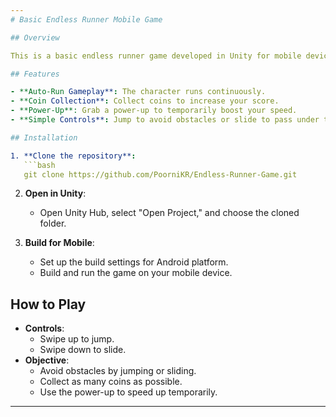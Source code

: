 ```yaml
---
# Basic Endless Runner Mobile Game

## Overview

This is a basic endless runner game developed in Unity for mobile devices. The player runs automatically, collecting coins and using a power-up to increase speed. The player can jump or slide to avoid obstacles. The game is simple and does not include any navigation or advanced features.

## Features

- **Auto-Run Gameplay**: The character runs continuously.
- **Coin Collection**: Collect coins to increase your score.
- **Power-Up**: Grab a power-up to temporarily boost your speed.
- **Simple Controls**: Jump to avoid obstacles or slide to pass under them.

## Installation

1. **Clone the repository**:
   ```bash
   git clone https://github.com/PoorniKR/Endless-Runner-Game.git
   ```
2. **Open in Unity**:
   - Open Unity Hub, select "Open Project," and choose the cloned folder.
   
3. **Build for Mobile**:
   - Set up the build settings for Android platform.
   - Build and run the game on your mobile device.

## How to Play

- **Controls**: 
  - Swipe up to jump.
  - Swipe down to slide.
- **Objective**: 
  - Avoid obstacles by jumping or sliding.
  - Collect as many coins as possible.
  - Use the power-up to speed up temporarily.
---
```


